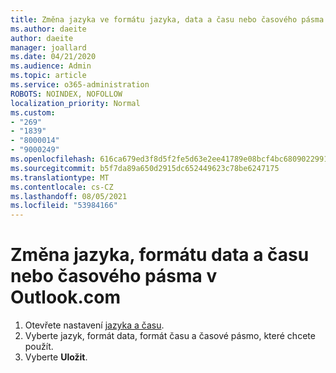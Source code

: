 ```yaml
---
title: Změna jazyka ve formátu jazyka, data a času nebo časového pásma v Outlook.com
ms.author: daeite
author: daeite
manager: joallard
ms.date: 04/21/2020
ms.audience: Admin
ms.topic: article
ms.service: o365-administration
ROBOTS: NOINDEX, NOFOLLOW
localization_priority: Normal
ms.custom:
- "269"
- "1839"
- "8000014"
- "9000249"
ms.openlocfilehash: 616ca679ed3f8d5f2fe5d63e2ee41789e08bcf4bc6809022991d1ede02d8cb49
ms.sourcegitcommit: b5f7da89a650d2915dc652449623c78be6247175
ms.translationtype: MT
ms.contentlocale: cs-CZ
ms.lasthandoff: 08/05/2021
ms.locfileid: "53984166"
---
```

# <a name="change-your-language-date-and-time-format-or-time-zone-in-outlookcom"></a>Změna jazyka, formátu data a času nebo časového pásma v Outlook.com

1. Otevřete nastavení [jazyka a času](https://go.microsoft.com/fwlink/?linkid=2085505).
1. Vyberte jazyk, formát data, formát času a časové pásmo, které chcete použít.
1. Vyberte **Uložit**.